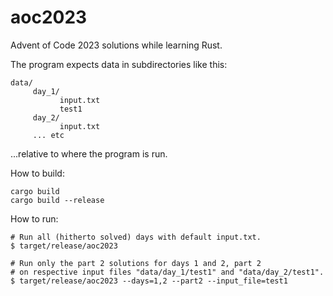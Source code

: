 # aoc2023
Advent of Code 2023 solutions while learning Rust.

The program expects data in subdirectories like this:
```
data/
     day_1/
           input.txt
           test1
     day_2/
           input.txt
     ... etc
```
...relative to where the program is run.

How to build:
```
cargo build
cargo build --release
```

How to run:
```
# Run all (hitherto solved) days with default input.txt.
$ target/release/aoc2023

# Run only the part 2 solutions for days 1 and 2, part 2
# on respective input files "data/day_1/test1" and "data/day_2/test1".
$ target/release/aoc2023 --days=1,2 --part2 --input_file=test1
```

